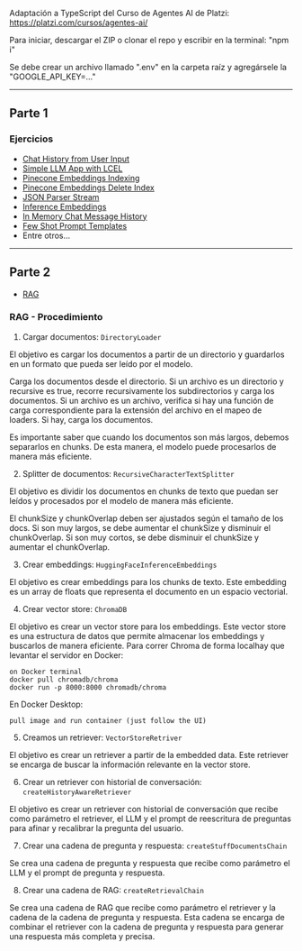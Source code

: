 Adaptación a TypeScript del Curso de Agentes AI de Platzi: https://platzi.com/cursos/agentes-ai/

Para iniciar, descargar el ZIP o clonar el repo y escribir en la terminal: "npm i"

Se debe crear un archivo llamado ".env" en la carpeta raíz y agregársele la "GOOGLE_API_KEY=..."

---

## Parte 1

### Ejercicios

- [Chat History from User Input](./src/partOneExercises/chat-history-from-user-input/index.ts)
- [Simple LLM App with LCEL](./src/partOneExercises/simple-llm-app-with-lcel/index.ts)
- [Pinecone Embeddings Indexing](./src/partOneExercises/pinecone-embeddings-indexing/index.ts)
- [Pinecone Embeddings Delete Index](./src/partOneExercises/pinecone-embeddings-delete-index/index.ts)
- [JSON Parser Stream](./src/partOneExercises/json-parser-stream/index.ts)
- [Inference Embeddings](./src/partOneExercises/inference-embeddings/index.ts)
- [In Memory Chat Message History](./src/partOneExercises/in-memory-chat-message-history/index.ts)
- [Few Shot Prompt Templates](./src/partOneExercises/few-shot-prompt-templates/index.ts)
- Entre otros...

---

## Parte 2

- [RAG](./src/rag/index.ts)

### RAG - Procedimiento

1. Cargar documentos: `DirectoryLoader`

El objetivo es cargar los documentos a partir de un directorio y guardarlos en un 
formato que pueda ser leído por el modelo.

Carga los documentos desde el directorio. Si un archivo es un directorio y recursive 
es true, recorre recursivamente los subdirectorios y carga los documentos. Si un 
archivo es un archivo, verifica si hay una función de carga correspondiente para la 
extensión del archivo en el mapeo de loaders. Si hay, carga los documentos.

Es importante saber que cuando los documentos son más largos, debemos separarlos en 
chunks. De esta manera, el modelo puede procesarlos de manera más eficiente.

2. Splitter de documentos: `RecursiveCharacterTextSplitter`

El objetivo es dividir los documentos en chunks de texto que puedan ser leídos y 
procesados por el modelo de manera más eficiente.

El chunkSize y chunkOverlap deben ser ajustados según el tamaño de los docs. Si son 
muy largos, se debe aumentar el chunkSize y disminuir el chunkOverlap. Si son muy 
cortos, se debe disminuir el chunkSize y aumentar el chunkOverlap.

3. Crear embeddings: `HuggingFaceInferenceEmbeddings`

El objetivo es crear embeddings para los chunks de texto. Este embedding es un array 
de floats que representa el documento en un espacio vectorial.

4. Crear vector store: `ChromaDB`

El objetivo es crear un vector store para los embeddings. Este vector store es una 
estructura de datos que permite almacenar los embeddings y buscarlos de manera 
eficiente. Para correr Chroma de forma localhay que levantar el servidor en Docker:

```
on Docker terminal
docker pull chromadb/chroma
docker run -p 8000:8000 chromadb/chroma
```

En Docker Desktop:

```
pull image and run container (just follow the UI)
```

5. Creamos un retriever: `VectorStoreRetriver`

El objetivo es crear un retriever a partir de la embedded data. Este retriever se 
encarga de buscar la información relevante en la vector store.

6. Crear un retriever con historial de conversación: `createHistoryAwareRetriever`

El objetivo es crear un retriever con historial de conversación que recibe como
parámetro el retriever, el LLM y el prompt de reescritura de preguntas para afinar y
recalibrar la pregunta del usuario.

7. Crear una cadena de pregunta y respuesta: `createStuffDocumentsChain`

Se crea una cadena de pregunta y respuesta que recibe como parámetro el LLM y el
prompt de pregunta y respuesta.

8. Crear una cadena de RAG: `createRetrievalChain`

Se crea una cadena de RAG que recibe como parámetro el retriever y la cadena de
la cadena de pregunta y respuesta. Esta cadena se encarga de combinar el retriever
con la cadena de pregunta y respuesta para generar una respuesta más completa y
precisa.
